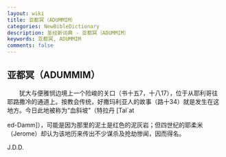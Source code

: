 ```yaml
---
layout: wiki
title: 亚都冥（ADUMMIM）
categories: NewBibleDictionary
description: 圣经新词典 - 亚都冥（ADUMMIM）
keywords: 亚都冥, ADUMMIM
comments: false
---
```


## 亚都冥（ADUMMIM）

　　犹大与便雅悯边境上一个险峻的关口（书十五7，十八17），位于从耶利哥往耶路撒冷的通道上。按教会传统，好撒玛利亚人的故事（路十34）就是发生在这地方。今日此地被称为“血斜坡”（特拉丹 [Tal`at

ed-Damm]），可能是因为那里的泥土是红色的泥灰岩；但四世纪的耶柔米（Jerome）却认为该地历来传出不少谋杀及抢劫惨闻，因而得名。

J.D.D.








